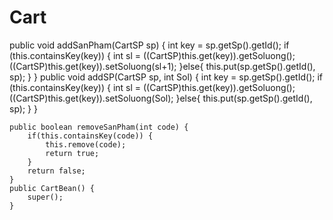 # Cart

public void addSanPham(CartSP sp) {
        int key = sp.getSp().getId();
        if (this.containsKey(key)) {
            int sl = ((CartSP)this.get(key)).getSoluong();
            ((CartSP)this.get(key)).setSoluong(sl+1);
        }else{
            this.put(sp.getSp().getId(), sp);
        }
    }
    public void addSP(CartSP sp, int Sol) {
        int key = sp.getSp().getId();
        if (this.containsKey(key)) {
            int sl = ((CartSP)this.get(key)).getSoluong();
            ((CartSP)this.get(key)).setSoluong(Sol);
        }else{
            this.put(sp.getSp().getId(), sp);
        }
    }
    
    public boolean removeSanPham(int code) {
        if(this.containsKey(code)) {
            this.remove(code);
            return true;
        }
        return false;
    }
    public CartBean() {
        super();
    }
